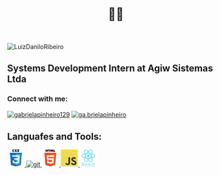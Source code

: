 


<h1 align="center">👨‍💻</h1>


</br>
<p align="left"> <img src="https://komarev.com/ghpvc/?username=LuizDaniloRibeiro&label=Profile%20views&color=0e75b6&style=flat" alt="LuizDaniloRibeiro" /> </p>




## Systems Development Intern at Agiw Sistemas Ltda




<h3 align="left">Connect with me:</h3>
<p align="left">
<a href="https://www.linkedin.com/in/luiz-danilo-ribeiro-9b977313a/" target="blank"><img align="center" src="https://cdn.jsdelivr.net/npm/simple-icons@3.0.1/icons/linkedin.svg" alt="gabrielapinheiro129" height="30" width="40" /></a>
<a href="https://www.instagram.com/_daniloribeiro_/?hl=pt-br" target="blank"><img align="center" src="https://cdn.jsdelivr.net/npm/simple-icons@3.0.1/icons/instagram.svg" alt="ga.brielapinheiro" height="30" width="40" /></a>
</p>



## Languafes and Tools:
 <p align="left"> <a href="https://www.w3schools.com/css/" target="_blank"> <img src="https://raw.githubusercontent.com/devicons/devicon/master/icons/css3/css3-original-wordmark.svg" alt="css3" width="40" height="40"/> </a> <a href="https://git-scm.com/" target="_blank"> <img src="https://www.vectorlogo.zone/logos/git-scm/git-scm-icon.svg" alt="git" width="40" height="40"/> </a> <a href="https://www.w3.org/html/" target="_blank"> <img src="https://raw.githubusercontent.com/devicons/devicon/master/icons/html5/html5-original-wordmark.svg" alt="html5" width="40" height="40"/> </a> <a href="https://developer.mozilla.org/en-US/docs/Web/JavaScript" target="_blank"> <img src="https://raw.githubusercontent.com/devicons/devicon/master/icons/javascript/javascript-original.svg" alt="javascript" width="40" height="40"/> </a>  <a href="https://reactjs.org/" target="_blank"> <img src="https://raw.githubusercontent.com/devicons/devicon/master/icons/react/react-original-wordmark.svg" alt="react" width="40" height="40"/> </a>
 <link rel="stylesheet" href="https://cdn.jsdelivr.net/gh/devicons/devicon@v2.12.0/devicon.min.css">
 
 

